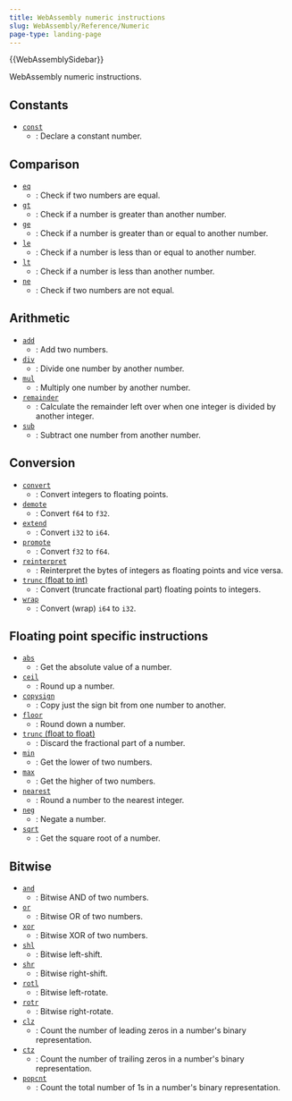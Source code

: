 ```yaml
---
title: WebAssembly numeric instructions
slug: WebAssembly/Reference/Numeric
page-type: landing-page
---
```


{{WebAssemblySidebar}}

WebAssembly numeric instructions.

## Constants

- [`const`](/en-US/docs/WebAssembly/Reference/Numeric/const)
  - : Declare a constant number.

## Comparison

- [`eq`](/en-US/docs/WebAssembly/Reference/Numeric/eq)
  - : Check if two numbers are equal.
- [`gt`](/en-US/docs/WebAssembly/Reference/Numeric/gt)
  - : Check if a number is greater than another number.
- [`ge`](/en-US/docs/WebAssembly/Reference/Numeric/ge)
  - : Check if a number is greater than or equal to another number.
- [`le`](/en-US/docs/WebAssembly/Reference/Numeric/le)
  - : Check if a number is less than or equal to another number.
- [`lt`](/en-US/docs/WebAssembly/Reference/Numeric/lt)
  - : Check if a number is less than another number.
- [`ne`](/en-US/docs/WebAssembly/Reference/Numeric/ne)
  - : Check if two numbers are not equal.

## Arithmetic

- [`add`](/en-US/docs/WebAssembly/Reference/Numeric/add)
  - : Add two numbers.
- [`div`](/en-US/docs/WebAssembly/Reference/Numeric/div)
  - : Divide one number by another number.
- [`mul`](/en-US/docs/WebAssembly/Reference/Numeric/mul)
  - : Multiply one number by another number.
- [`remainder`](/en-US/docs/WebAssembly/Reference/Numeric/remainder)
  - : Calculate the remainder left over when one integer is divided by another integer.
- [`sub`](/en-US/docs/WebAssembly/Reference/Numeric/sub)
  - : Subtract one number from another number.

## Conversion

- [`convert`](/en-US/docs/WebAssembly/Reference/Numeric/convert)
  - : Convert integers to floating points.
- [`demote`](/en-US/docs/WebAssembly/Reference/Numeric/demote)
  - : Convert `f64` to `f32`.
- [`extend`](/en-US/docs/WebAssembly/Reference/Numeric/Extend)
  - : Convert `i32` to `i64`.
- [`promote`](/en-US/docs/WebAssembly/Reference/Numeric/promote)
  - : Convert `f32` to `f64`.
- [`reinterpret`](/en-US/docs/WebAssembly/Reference/Numeric/reinterpret)
  - : Reinterpret the bytes of integers as floating points and vice versa.
- [`trunc` (float to int)](/en-US/docs/WebAssembly/Reference/Numeric/trunc_float_to_int)
  - : Convert (truncate fractional part) floating points to integers.
- [`wrap`](/en-US/docs/WebAssembly/Reference/Numeric/wrap)
  - : Convert (wrap) `i64` to `i32`.

## Floating point specific instructions

- [`abs`](/en-US/docs/WebAssembly/Reference/Numeric/abs)
  - : Get the absolute value of a number.
- [`ceil`](/en-US/docs/WebAssembly/Reference/Numeric/ceil)
  - : Round up a number.
- [`copysign`](/en-US/docs/WebAssembly/Reference/Numeric/copysign)
  - : Copy just the sign bit from one number to another.
- [`floor`](/en-US/docs/WebAssembly/Reference/Numeric/floor)
  - : Round down a number.
- [`trunc` (float to float)](WebAssembly/Reference/Numeric/trunc_float_to_float)
  - : Discard the fractional part of a number.
- [`min`](/en-US/docs/WebAssembly/Reference/Numeric/min)
  - : Get the lower of two numbers.
- [`max`](/en-US/docs/WebAssembly/Reference/Numeric/max)
  - : Get the higher of two numbers.
- [`nearest`](/en-US/docs/WebAssembly/Reference/Numeric/nearest)
  - : Round a number to the nearest integer.
- [`neg`](/en-US/docs/WebAssembly/Reference/Numeric/neg)
  - : Negate a number.
- [`sqrt`](/en-US/docs/WebAssembly/Reference/Numeric/sqrt)
  - : Get the square root of a number.

## Bitwise

- [`and`](/en-US/docs/WebAssembly/Reference/Numeric/and)
  - : Bitwise AND of two numbers.
- [`or`](/en-US/docs/WebAssembly/Reference/Numeric/OR)
  - : Bitwise OR of two numbers.
- [`xor`](/en-US/docs/WebAssembly/Reference/Numeric/XOR)
  - : Bitwise XOR of two numbers.
- [`shl`](/en-US/docs/WebAssembly/Reference/Numeric/shl)
  - : Bitwise left-shift.
- [`shr`](/en-US/docs/WebAssembly/Reference/Numeric/shr)
  - : Bitwise right-shift.
- [`rotl`](/en-US/docs/WebAssembly/Reference/Numeric/rotl)
  - : Bitwise left-rotate.
- [`rotr`](/en-US/docs/WebAssembly/Reference/Numeric/rotr)
  - : Bitwise right-rotate.
- [`clz`](/en-US/docs/WebAssembly/Reference/Numeric/clz)
  - : Count the number of leading zeros in a number's binary representation.
- [`ctz`](/en-US/docs/WebAssembly/Reference/Numeric/ctz)
  - : Count the number of trailing zeros in a number's binary representation.
- [`popcnt`](/en-US/docs/WebAssembly/Reference/Numeric/popcnt)
  - : Count the total number of 1s in a number's binary representation.
